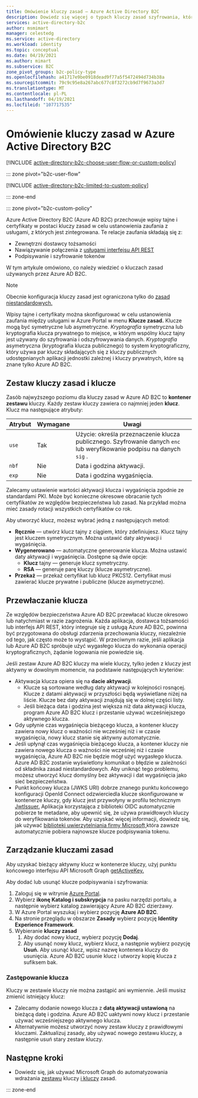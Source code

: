 ```yaml
---
title: Omówienie kluczy zasad — Azure Active Directory B2C
description: Dowiedz się więcej o typach kluczy zasad szyfrowania, które mogą być używane w programie Azure Active Directory B2C do podpisywania i uwierzytelniania tokenów, wpisów tajnych klienta, certyfikatów i haseł.
services: active-directory-b2c
author: msmimart
manager: celestedg
ms.service: active-directory
ms.workload: identity
ms.topic: conceptual
ms.date: 04/19/2021
ms.author: mimart
ms.subservice: B2C
zone_pivot_groups: b2c-policy-type
ms.openlocfilehash: a41717e9be0918dead9f77a5f5472494d734b38a
ms.sourcegitcommit: 79c9c95e8a267abc677c8f3272cb9d7f9673a3d7
ms.translationtype: MT
ms.contentlocale: pl-PL
ms.lasthandoff: 04/19/2021
ms.locfileid: "107717535"
---
```

# <a name="overview-of-policy-keys-in-azure-active-directory-b2c"></a>Omówienie kluczy zasad w Azure Active Directory B2C

[!INCLUDE [active-directory-b2c-choose-user-flow-or-custom-policy](../../includes/active-directory-b2c-choose-user-flow-or-custom-policy.md)]

::: zone pivot="b2c-user-flow"

[!INCLUDE [active-directory-b2c-limited-to-custom-policy](../../includes/active-directory-b2c-limited-to-custom-policy.md)]

::: zone-end

::: zone pivot="b2c-custom-policy"

Azure Active Directory B2C (Azure AD B2C) przechowuje wpisy tajne i certyfikaty w postaci kluczy zasad w celu ustanowienia zaufania z usługami, z których jest zintegrowana. Te relacje zaufania składają się z:

- Zewnętrzni dostawcy tożsamości
- Nawiązywanie połączenia z [usługami interfejsu API REST](restful-technical-profile.md)
- Podpisywanie i szyfrowanie tokenów

 W tym artykule omówiono, co należy wiedzieć o kluczach zasad używanych przez Azure AD B2C.

> [!NOTE]
> Obecnie konfiguracja kluczy zasad jest ograniczona tylko do [zasad niestandardowych.](./user-flow-overview.md)

Wpisy tajne i certyfikaty można skonfigurować w celu ustanowienia zaufania między usługami w Azure Portal w menu **Klucze zasad.** Klucze mogą być symetryczne lub asymetryczne. *Kryptografia* symetryczna lub kryptografia klucza prywatnego to miejsce, w którym wspólny klucz tajny jest używany do szyfrowania i odszyfrowywania danych. *Kryptografia* asymetryczna (kryptografia klucza publicznego) to system kryptograficzny, który używa par kluczy składających się z kluczy publicznych udostępnianych aplikacji jednostki zależnej i kluczy prywatnych, które są znane tylko Azure AD B2C.

## <a name="policy-keyset-and-keys"></a>Zestaw kluczy zasad i klucze

Zasób najwyższego poziomu dla kluczy zasad w Azure AD B2C to **kontener zestawu** kluczy. Każdy zestaw kluczy zawiera co najmniej jeden **klucz**. Klucz ma następujące atrybuty:

| Atrybut |  Wymagane | Uwagi |
| --- | --- |--- |
| `use` | Tak | Użycie: określa przeznaczenie klucza publicznego. Szyfrowanie danych `enc` lub weryfikowanie podpisu na danych `sig` .|
| `nbf`| Nie | Data i godzina aktywacji. |
| `exp`| Nie | Data i godzina wygaśnięcia. |

Zalecamy ustawienie wartości aktywacji klucza i wygaśnięcia zgodnie ze standardami PKI. Może być konieczne okresowe obracanie tych certyfikatów ze względów bezpieczeństwa lub zasad. Na przykład można mieć zasady rotacji wszystkich certyfikatów co rok.

Aby utworzyć klucz, możesz wybrać jedną z następujących metod:

- **Ręcznie** — utwórz klucz tajny z ciągiem, który zdefiniujesz. Klucz tajny jest kluczem symetrycznym. Można ustawić daty aktywacji i wygaśnięcia.
- **Wygenerowano** — automatyczne generowanie klucza. Można ustawić daty aktywacji i wygaśnięcia. Dostępne są dwie opcje:
  - **Klucz** tajny — generuje klucz symetryczny.
  - **RSA** — generuje parę kluczy (klucze asymetryczne).
- **Przekaż** — przekaż certyfikat lub klucz PKCS12. Certyfikat musi zawierać klucze prywatne i publiczne (klucze asymetryczne).

## <a name="key-rollover"></a>Przewłaczanie klucza

Ze względów bezpieczeństwa Azure AD B2C przewłacać klucze okresowo lub natychmiast w razie zagrożenia. Każda aplikacja, dostawca tożsamości lub interfejs API REST, który integruje się z usługą Azure AD B2C, powinna być przygotowana do obsługi zdarzenia przechowania kluczy, niezależnie od tego, jak często może to wystąpić. W przeciwnym razie, jeśli aplikacja lub Azure AD B2C spróbuje użyć wygasłego klucza do wykonania operacji kryptograficznych, żądanie logowania nie powiedzie się.

Jeśli zestaw Azure AD B2C kluczy ma wiele kluczy, tylko jeden z kluczy jest aktywny w dowolnym momencie, na podstawie następujących kryteriów:

- Aktywacja klucza opiera się na **dacie aktywacji**.
  - Klucze są sortowane według daty aktywacji w kolejności rosnącej. Klucze z datami aktywacji w przyszłości będą wyświetlane niżej na liście. Klucze bez daty aktywacji znajdują się w dolnej części listy.
  - Jeśli bieżąca data i godzina jest większa niż data aktywacji klucza, program Azure AD B2C klucz i przestanie używać wcześniejszego aktywnego klucza.
- Gdy upłynie czas wygaśnięcia bieżącego klucza, a kontener  kluczy zawiera  nowy klucz o ważności nie wcześniej niż i w czasie wygaśnięcia, nowy klucz stanie się aktywny automatycznie.
- Jeśli upłynął czas wygaśnięcia bieżącego klucza, a kontener kluczy nie  zawiera  nowego klucza o ważności nie wcześniej niż i czasie wygaśnięcia, Azure AD B2C nie będzie mógł użyć wygasłego klucza.  Azure AD B2C zostanie wyświetlony komunikat o błędzie w zależności od składnika zasad niestandardowych. Aby uniknąć tego problemu, możesz utworzyć klucz domyślny bez aktywacji i dat wygaśnięcia jako sieć bezpieczeństwa.
- Punkt końcowy klucza (JWKS URI) dobrze znanego punktu końcowego konfiguracji OpenId Connect odzwierciedla klucze skonfigurowane w kontenerze kluczy, gdy klucz jest przywołyny w profilu technicznym [JwtIssuer.](./jwt-issuer-technical-profile.md) Aplikacja korzystająca z biblioteki OIDC automatycznie pobierze te metadane, aby upewnić się, że używa prawidłowych kluczy do weryfikowania tokenów. Aby uzyskać więcej informacji, dowiedz się, jak używać [biblioteki uwierzytelniania firmy Microsoft,](../active-directory/develop/msal-b2c-overview.md)która zawsze automatycznie pobiera najnowsze klucze podpisywania tokenu.

## <a name="policy-key-management"></a>Zarządzanie kluczami zasad

Aby uzyskać bieżący aktywny klucz w kontenerze kluczy, użyj punktu końcowego interfejsu API Microsoft Graph [getActiveKey.](/graph/api/trustframeworkkeyset-getactivekey)

Aby dodać lub usunąć klucze podpisywania i szyfrowania:

1. Zaloguj się w witrynie [Azure Portal](https://portal.azure.com).
1. Wybierz **ikonę Katalog i subskrypcja** na pasku narzędzi portalu, a następnie wybierz katalog zawierający Azure AD B2C dzierżawy.
1. W Azure Portal wyszukaj i wybierz pozycję **Azure AD B2C**.
1. Na stronie przeglądu w obszarze **Zasady** wybierz pozycję **Identity Experience Framework**.
1. Wybieranie **kluczy zasad** 
    1. Aby dodać nowy klucz, wybierz pozycję **Dodaj**.
    1. Aby usunąć nowy klucz, wybierz klucz, a następnie wybierz pozycję **Usuń.** Aby usunąć klucz, wpisz nazwę kontenera kluczy do usunięcia. Azure AD B2C usunie klucz i utworzy kopię klucza z sufiksem bak.

### <a name="replace-a-key"></a>Zastępowanie klucza

Kluczy w zestawie kluczy nie można zastąpić ani wymiennie. Jeśli musisz zmienić istniejący klucz:

- Zalecamy dodanie nowego klucza z **datą aktywacji ustawioną** na bieżącą datę i godzina. Azure AD B2C uaktywni nowy klucz i przestanie używać wcześniejszego aktywnego klucza.
- Alternatywnie możesz utworzyć nowy zestaw kluczy z prawidłowymi kluczami. Zaktualizuj zasady, aby używać nowego zestawu kluczy, a następnie usuń stary zestaw kluczy. 

## <a name="next-steps"></a>Następne kroki

- Dowiedz się, jak używać Microsoft Graph do automatyzowania wdrażania [zestawu](microsoft-graph-operations.md#trust-framework-policy-keyset) kluczy [i kluczy](microsoft-graph-operations.md#trust-framework-policy-key) zasad.

::: zone-end

